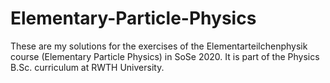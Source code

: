 # Elementary-Particle-Physics

These are my solutions for the exercises of the Elementarteilchenphysik course (Elementary Particle Physics) in SoSe 2020. 
It is part of the Physics B.Sc. curriculum at RWTH University. 
